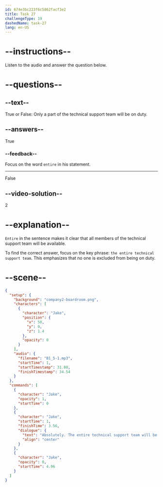 ```yaml
---
id: 674e3bc223f6c5862facf3e2
title: Task 27
challengeType: 19
dashedName: task-27
lang: en-US
---
```

<!-- (Audio) Absolutely, the entire technical support team will be on duty. -->

# --instructions--

Listen to the audio and answer the question below.

# --questions--

## --text--

True or False: Only a part of the technical support team will be on duty.

## --answers--

True

### --feedback--

Focus on the word `entire` in his statement.

---

False

## --video-solution--

2

# --explanation--

`Entire` in the sentence makes it clear that all members of the technical support team will be available. 

To find the correct answer, focus on the key phrase: `the entire technical support team`. This emphasizes that no one is excluded from being on duty.

# --scene--

```json
{
  "setup": {
    "background": "company2-boardroom.png",
    "characters": [
      {
        "character": "Jake",
        "position": {
          "x": 50,
          "y": 0,
          "z": 1.4
        },
        "opacity": 0
      }
    ],
    "audio": {
      "filename": "B1_5-1.mp3",
      "startTime": 1,
      "startTimestamp": 31.08,
      "finishTimestamp": 34.54
    }
  },
  "commands": [
    {
      "character": "Jake",
      "opacity": 1,
      "startTime": 0
    },
    {
      "character": "Jake",
      "startTime": 1,
      "finishTime": 3.56,
      "dialogue": {
        "text": "Absolutely. The entire technical support team will be on duty.",
        "align": "center"
      }
    },
    {
      "character": "Jake",
      "opacity": 0,
      "startTime": 4.96
    }
  ]
}
```

